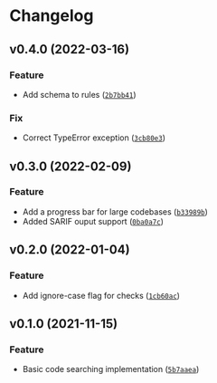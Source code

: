 # Changelog

<!--next-version-placeholder-->

## v0.4.0 (2022-03-16)
### Feature
* Add schema to rules ([`2b7bb41`](https://gitlab.com/TheTwitchy/shuvel/-/commit/2b7bb4126c17779279248697fe804ab2b83cc842))

### Fix
* Correct TypeError exception ([`3cb80e3`](https://gitlab.com/TheTwitchy/shuvel/-/commit/3cb80e3578b5965a62ab61ec87ca6595f334458a))

## v0.3.0 (2022-02-09)
### Feature
* Add a progress bar for large codebases ([`b33989b`](https://gitlab.com/TheTwitchy/shuvel/-/commit/b33989b15ce15914e7ace35dea5348ca2449e3a3))
* Added SARIF ouput support ([`0ba0a7c`](https://gitlab.com/TheTwitchy/shuvel/-/commit/0ba0a7c93ccc8d1404a5d936e272975a8d92022f))

## v0.2.0 (2022-01-04)
### Feature
* Add ignore-case flag for checks ([`1cb60ac`](https://gitlab.com/TheTwitchy/shuvel/-/commit/1cb60ace13c0b08fd8cff74742afe28a1e1c4a9d))

## v0.1.0 (2021-11-15)
### Feature
* Basic code searching implementation ([`5b7aaea`](https://gitlab.com/TheTwitchy/shuvel/-/commit/5b7aaeade6b075fcb4e63250ef3c6f0edb89b937))
